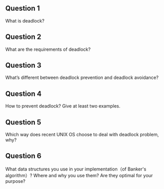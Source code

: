 ## Question 1

What is deadlock?

## Question 2

What are the requirements of deadlock?

## Question 3

What’s different between deadlock prevention and deadlock avoidance?

## Question 4

How to prevent deadlock? Give at least two examples.

## Question 5

Which way does recent UNIX OS choose to deal with deadlock problem, why?

## Question 6

What data structures you use in your implementation（of Banker's algorithm）? Where and why you use them? Are they optimal for your purpose?
